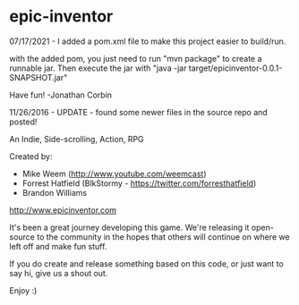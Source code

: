 epic-inventor
=============

07/17/2021 - I added a pom.xml file to make this project easier to build/run.

with the added pom, you just need to run "mvn package" to create a runnable jar.
Then execute the jar with "java -jar target/epicinventor-0.0.1-SNAPSHOT.jar"

Have fun! -Jonathan Corbin

11/26/2016 - UPDATE - found some newer files in the source repo and posted!

An Indie, Side-scrolling, Action, RPG

Created by:

- Mike Weem (http://www.youtube.com/weemcast)
- Forrest Hatfield (BlkStormy - https://twitter.com/forresthatfield)
- Brandon Williams

http://www.epicinventor.com

It's been a great journey developing this game.  We're releasing it open-source
to the community in the hopes that others will continue on where we left off
and make fun stuff.

If you do create and release something based on this code, or just want to
say hi, give us a shout out.

Enjoy :)
